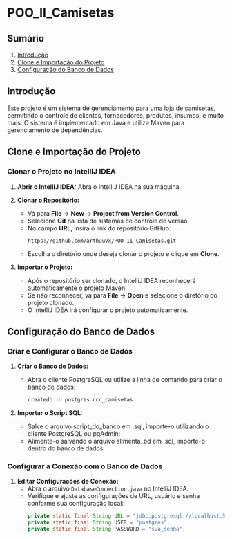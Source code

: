 # POO_II_Camisetas

## Sumário

1. [Introdução](#introdução)
2. [Clone e Importação do Projeto](#clone-e-importação-do-projeto)
3. [Configuração do Banco de Dados](#configuração-do-banco-de-dados)

## Introdução

Este projeto é um sistema de gerenciamento para uma loja de camisetas, permitindo o controle de clientes, fornecedores, produtos, insumos, e muito mais. O sistema é implementado em Java e utiliza Maven para gerenciamento de dependências.

## Clone e Importação do Projeto

### Clonar o Projeto no IntelliJ IDEA

1. **Abrir o IntelliJ IDEA:**
   Abra o IntelliJ IDEA na sua máquina.

2. **Clonar o Repositório:**
   - Vá para **File** -> **New** -> **Project from Version Control**.
   - Selecione **Git** na lista de sistemas de controle de versão.
   - No campo **URL**, insira o link do repositório GitHub:
     ```
     https://github.com/arthuuvx/POO_II_Camisetas.git
     ```
   - Escolha o diretório onde deseja clonar o projeto e clique em **Clone**.

3. **Importar o Projeto:**
   - Após o repositório ser clonado, o IntelliJ IDEA reconhecerá automaticamente o projeto Maven.
   - Se não reconhecer, vá para **File** -> **Open** e selecione o diretório do projeto clonado.
   - O IntelliJ IDEA irá configurar o projeto automaticamente.

## Configuração do Banco de Dados

### Criar e Configurar o Banco de Dados

1. **Criar o Banco de Dados:**
   - Abra o cliente PostgreSQL ou utilize a linha de comando para criar o banco de dados:
     ```sh
     createdb -U postgres ccc_camisetas
     ```

2. **Importar o Script SQL:**
   - Salve o arquivo script_do_banco em .sql, importe-o utilizando o cliente PostgreSQL ou pgAdmin:
   - Alimente-o salvando o arquivo alimenta_bd em .sql, importe-o dentro do banco de dados.

### Configurar a Conexão com o Banco de Dados

1. **Editar Configurações de Conexão:**
   - Abra o arquivo `DatabaseConnection.java` no IntelliJ IDEA.
   - Verifique e ajuste as configurações de URL, usuário e senha conforme sua configuração local:
     ```java
     private static final String URL = "jdbc:postgresql://localhost:5432/ccc_camisetas";
     private static final String USER = "postgres";
     private static final String PASSWORD = "sua_senha";
     ```
